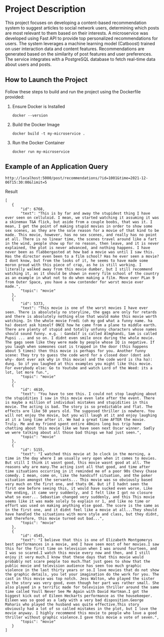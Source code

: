 # Project Description
This project focuses on developing a content-based recommendation system to suggest articles to social network users, determining which posts are most relevant to them based on their interests. A microservice was developed using Fast API to provide top personalized recommendations for users. The system leverages a machine learning model (Catboost) trained on user interaction data and content features. Recommendations are generated based on the similarity of post features and user preferences. The service integrates with a PostgreSQL database to fetch real-time data about users and posts.

## How to Launch the Project
Follow these steps to build and run the project using the Dockerfile provided:
1. Ensure Docker is Installed
   ```shell
   docker --version
2. Build the Docker Image
   ```shell
   docker build -t my-microservice .
3. Run the Docker Container
   ```shell
   docker run my-microservice

## Example of an Application Query
 ```shell
http://localhost:5000/post/recommendations/?id=1001&time=2021-12-06T15:30:00&limit=5
```
Result
 ```shell
[
    {
        "id": 6768,
        "text": "This is by far and away the stupidest thing I have ever seen on celluloid. I mean, we started watching it assuming it was a skinemax T&A flick, but aside from a couple boobs, that was it. I mean, I get the point of making stupid movies in order to show some sex scenes, as they are the sole reason for a movie of that kind to be made. This movie, however, has no sex scenes, and really has no point at all. There is no linear time, the scenes travel around like a fart in the wind, people show up for no reason, then leave, and it is never explained, the plot is never advanced, and nothing happens. I have never been as flabbergasted at how bad a movie was until I saw this. Has the director even been to a film school? Has he ever seen a movie? I dont know, but from the looks of it, he seems to have made some moron proud with this piece of crap, as he is still working. I literally walked away from this movie dumber, but I still recommend watching it, as it should be shown in every film school of the country as an example in what not to do when making a film. Move over PLan 9 from Outer Space, you have a new contender for worst movie ever made.",
        "topic": "movie"
    },
    {
        "id": 5373,
        "text": "This movie is one of the worst movies I have ever seen. There is absolutely no storyline, the gags are only for retards and there is absolutely nothing else that would make this movie worth watching. In the whole movie Fredi (oh my god what a funny name. ha ha) doesnt ask himself ONCE how he came from a plane to middle earth. There are plenty of stupid and totally unfunny characters whose names should sound funny. e.g. : Gandalf is called Almghandi, Sam is called Pupsi ... and so on. I didnt even smile once during the whole movie. The gags seem like they were made by people whose IQ is negative. If you laugh when someones coat is trapped in the door (this happens about 5 times) then this movie is perhaps for you. Another funny scene: They try to guess the code word for a closed door (dont ask why- dont ever ask why in this movie) and the code word is (ha ha): dung. So if you laughed at this examples you might like this movie. For everybody else: Go to Youtube and watch Lord of the Weed: its a lot, lot more fun.",
        "topic": "movie"
    },
    {
        "id": 4610,
        "text": "You have to see this. I could not stop laughing about the stupidities I saw in this movie even late after the event. There is maybe a million of individual mistakes and stupidities in this movie. The acting is bad. The story is so predictable and flat. The effects are like 50 years old. The supposed thriller is nowhere. You will not enjoy the movie, but you will laugh at it and enjoy laughing at it a long time after it. We had a great time AFTER the movie. Truly. Me and my friend spent entire 40mins long bus trip home chatting about this movie like we have seen next Oscar winner. Sadly we were talking about all those bad things we had just seen.",
        "topic": "movie"
    },
    {
        "id": 5155,
        "text": "I watched this movie at 3o clock in the morning, a time in the day where I am usually very open when it comes to movies. But still I think it wasnt good, this movie wasnt good at all. The reasons why are many.The acting isnt all that good, and time after time situations occurring in it reminded me of a poor 90s Chevy Chase comedy. I mean, come on, like the handcuff situation, and the poker situation amongst the servants... This movie was so obviously based very much on the first one, and thats OK. But if I hadnt seen the first one before seeing this, it would have sucked even worse. Like the ending, it came very suddenly, and I felt like I got no closure what so ever... Sebastian changed very suddenly, and this This movie seems like it was made solely to explain nr 1, and like no time or effort was used on making anything else good. The score is the same as in the first one, and it didnt feel like a movie at all...They should have handled the situations with more style and class, but they didnt, and therefore, this movie turned out bad...",
        "topic": "movie"
    },
    {
        "id": 4545,
        "text": "I believe that this is one of Elizabeth Montgomerys best performances in a movie, and I have seen most of her movies.I saw this for the first time on television when I was around fourteen, and I was so scared.I watch this movie every now and then, and I still enjoy it very much.I know that these days that this movie would probably not scare people too much.That just goes to show that the public movie and television audience has seen too much graphic violence in the last thirty years or so.I love movies that do not show the graphic details, you let your imagination do the work for you. The cast in this movie was top notch. Jess Walton, who played the sister in the story was very good, even though her part was rather small. She also played in a terrific made for television thriller around the same time called Youll Never See Me Again with David Hartman.I got the biggest kick out of Eileen Heckarts performance as the housekeeper. Eileen was so good as a lady with a very bad disposition.George Maharis who played the husband was quite effective.This story obviously had a lot of so called mistakes in the plot, but I love the movie anyway. I highly recommend this movie to people who love a good thriller without graphic violence.I gave this movie a vote of seven.",
        "topic": "movie"
    }
]
